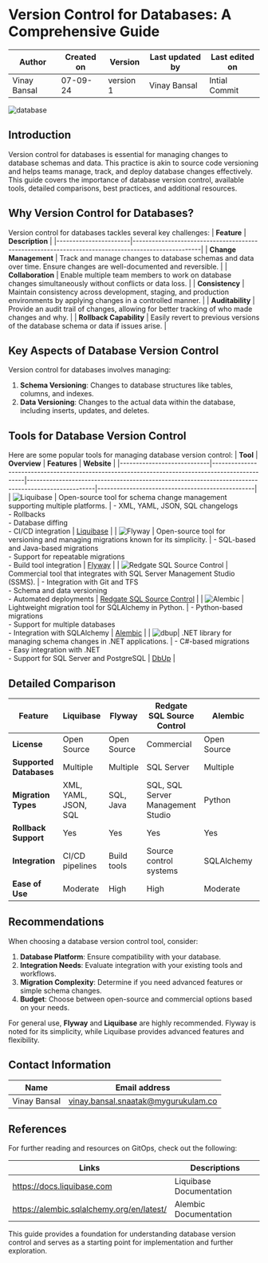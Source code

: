 # Version Control for Databases: A Comprehensive Guide

  | Author        | Created on | Version | Last updated by | Last edited on |
  |-------------|---------|-------------|-------------|---------|
  | Vinay Bansal | 07-09-24 | version 1 | Vinay Bansal | Intial Commit |

![database](https://github.com/user-attachments/assets/5102e5e4-1b85-4d77-9f41-5a3173005ff4)

  
## Introduction
Version control for databases is essential for managing changes to database schemas and data. This practice is akin to source code versioning and helps teams manage, track, and deploy database changes effectively. This guide covers the importance of database version control, available tools, detailed comparisons, best practices, and additional resources.

## Why Version Control for Databases?
Version control for databases tackles several key challenges:
| **Feature**           | **Description**                                                                                   |
|-----------------------|---------------------------------------------------------------------------------------------------|
| **Change Management** | Track and manage changes to database schemas and data over time. Ensure changes are well-documented and reversible. |
| **Collaboration**     | Enable multiple team members to work on database changes simultaneously without conflicts or data loss. |
| **Consistency**       | Maintain consistency across development, staging, and production environments by applying changes in a controlled manner. |
| **Auditability**      | Provide an audit trail of changes, allowing for better tracking of who made changes and why.     |
| **Rollback Capability** | Easily revert to previous versions of the database schema or data if issues arise.              |

## Key Aspects of Database Version Control
Version control for databases involves managing:
1. **Schema Versioning**: Changes to database structures like tables, columns, and indexes.
2. **Data Versioning**: Changes to the actual data within the database, including inserts, updates, and deletes.

## Tools for Database Version Control
Here are some popular tools for managing database version control:
| **Tool**                   | **Overview**                                                                                     | **Features**                                                                                       | **Website**                                     |
|----------------------------|-------------------------------------------------------------------------------------------------|---------------------------------------------------------------------------------------------------|-------------------------------------------------|
| ![Liquibase](https://github.com/user-attachments/assets/9a36fac6-e9ee-4579-9807-84065ca345fe) | Open-source tool for schema change management supporting multiple platforms.                    | - XML, YAML, JSON, SQL changelogs<br>- Rollbacks<br>- Database diffing<br>- CI/CD integration | [Liquibase](https://www.liquibase.com)          |
| ![Flyway](https://github.com/user-attachments/assets/d98f1d01-be80-4b22-85ef-18eb2a8052de)   | Open-source tool for versioning and managing migrations known for its simplicity.               | - SQL-based and Java-based migrations<br>- Support for repeatable migrations<br>- Build tool integration | [Flyway](https://flywaydb.org)                  |
| ![Redgate SQL Source Control](https://github.com/user-attachments/assets/1b0328cb-f6c8-4151-a9f0-7229c87bb962) | Commercial tool that integrates with SQL Server Management Studio (SSMS).                        | - Integration with Git and TFS<br>- Schema and data versioning<br>- Automated deployments | [Redgate SQL Source Control](https://www.red-gate.com/products/sql-development/sql-source-control/) |
| ![Alembic](https://github.com/user-attachments/assets/ab82d360-d7b1-4d36-87e6-8678667d9239) | Lightweight migration tool for SQLAlchemy in Python.                                              | - Python-based migrations<br>- Support for multiple databases<br>- Integration with SQLAlchemy | [Alembic](https://alembic.sqlalchemy.org)       |
| ![dbup](https://github.com/user-attachments/assets/6a7a0e9a-037d-44b3-a99c-b12b07afa33b)| .NET library for managing schema changes in .NET applications.                                  | - C#-based migrations<br>- Easy integration with .NET<br>- Support for SQL Server and PostgreSQL | [DbUp](https://dbup.readthedocs.io/en/latest/)            |


## Detailed Comparison

| Feature                      | Liquibase | Flyway | Redgate SQL Source Control | Alembic | DbUp |
|------------------------------|-----------|--------|----------------------------|---------|------|
| **License**                  | Open Source | Open Source | Commercial                 | Open Source | Open Source |
| **Supported Databases**      | Multiple   | Multiple | SQL Server                 | Multiple | SQL Server, PostgreSQL |
| **Migration Types**          | XML, YAML, JSON, SQL | SQL, Java | SQL, SQL Server Management Studio | Python | C# |
| **Rollback Support**         | Yes       | Yes    | Yes                        | Yes     | No   |
| **Integration**              | CI/CD pipelines | Build tools | Source control systems | SQLAlchemy | .NET applications |
| **Ease of Use**              | Moderate  | High   | High                       | Moderate | Moderate |

## Recommendations
When choosing a database version control tool, consider:
1. **Database Platform**: Ensure compatibility with your database.
2. **Integration Needs**: Evaluate integration with your existing tools and workflows.
3. **Migration Complexity**: Determine if you need advanced features or simple schema changes.
4. **Budget**: Choose between open-source and commercial options based on your needs.

For general use, **Flyway** and **Liquibase** are highly recommended. Flyway is noted for its simplicity, while Liquibase provides advanced features and flexibility.

## Contact Information

| Name | Email address|
|------|---------------------|
| Vinay Bansal | vinay.bansal.snaatak@mygurukulam.co |

## References
For further reading and resources on GitOps, check out the following:

| Links | Descriptions|
|------|---------------------|
| https://docs.liquibase.com | Liquibase Documentation |
| https://alembic.sqlalchemy.org/en/latest/ | Alembic Documentation |

This guide provides a foundation for understanding database version control and serves as a starting point for implementation and further exploration.

